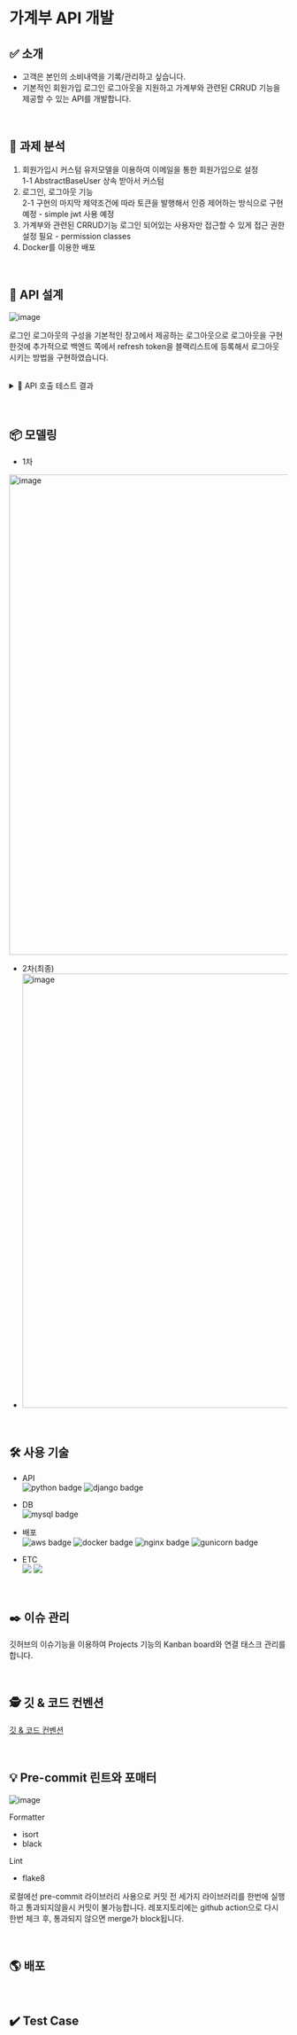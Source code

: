 # 가계부 API 개발

## ✅ 소개
- 고객은 본인의 소비내역을 기록/관리하고 싶습니다.
- 기본적인 회원가입 로그인 로그아웃을 지원하고 가계부와 관련된 CRRUD 기능을 제공할 수 있는 API를 개발합니다.

<br>

## 📌 과제 분석
1. 회원가입시 커스텀 유저모델을 이용하여 이메일을 통한 회원가입으로 설정 <br>
  1-1 AbstractBaseUser 상속 받아서 커스텀
2. 로그인, 로그아웃 기능 <br>
  2-1 구현의 마지막 제약조건에 따라 토큰을 발행해서 인증 제어하는 방식으로 구현 예정 - simple jwt 사용 예정
3. 가계부와 관련된 CRRUD기능 로그인 되어있는 사용자만 접근할 수 있게 접근 권한 설정 필요 - permission classes
4. Docker를 이용한 배포 

<br>

## 📃 API 설계
![image](https://user-images.githubusercontent.com/89897944/189605994-3dfaf25e-4017-416b-87f0-d125f27d130a.png)

로그인 로그아웃의 구성을 기본적인 장고에서 제공하는 로그아웃으로 로그아웃을 구현한것에 추가적으로 백엔드 쪽에서 refresh token을 블랙리스트에 등록해서 로그아웃 시키는 방법을 구현하였습니다.


<br>
<details>
<summary>🚀 API 호출 테스트 결과</summary>
<div markdown="1">
<ul>
  <li>
    <p>회원가입</p>
    <img width="680" alt="image" src="https://user-images.githubusercontent.com/89897944/189649132-167bbbec-57fd-4a90-aace-e0473f9d440d.png">
  </li>
  <li>
    <p>로그인</p>
    <img width="1267" alt="image" src="https://user-images.githubusercontent.com/89897944/189649244-7289c288-92d3-4f7f-8914-7ce27f858f5d.png">
  </li>
  <li>
    <p>로그아웃</p>
    <img width="743" alt="image" src="https://user-images.githubusercontent.com/89897944/189649971-b3059c9d-7bea-4071-9c45-37dbdebab6b6.png">

  </li>
  <li>
    <p>로그아웃(토큰반납)</p>
    <img width="840" alt="image" src="https://user-images.githubusercontent.com/89897944/189649802-a0e10bf8-947d-42b7-9c41-852929314ebf.png">

  </li>
  <li>
    <p>가계부 목록 조회</p>
    
  </li>
  <li>
    <p>삭제된 가계부 목록 조회</p>
    
  </li>
  <li>
    <p>가계부 생성</p>
    
  </li>
  <li>
    <p>가계부 조회</p>
    
  </li>
  <li>
    <p>가계부 수정</p>
    
  </li>
  <li>
    <p>가계부 삭제</p>
    
  </li>
  <li>
    <p>가계부 복구</p>
    
  </li>
  <li>
    <p>가계부 기록 생성</p>
    
  </li>
  <li>
    <p>가계부 기록 조회</p>
    
  </li>
  <li>
    <p>가계부 기록 수정</p>
    
  </li>
  <li>
    <p>가계부 기록 삭제</p>
    
  </li>
  <li>
    <p>가계부 기록 복구</p>
    
  </li>
</ul>
</div>
</details>

<br>

<br>

## 📦 모델링
- 1차 
<img width="867" alt="image" src="https://user-images.githubusercontent.com/89897944/188925423-080a3e7c-e81e-4c3b-af7e-62f1799a9fce.png">

- 2차(최종) 
- <img width="784" alt="image" src="https://user-images.githubusercontent.com/89897944/189650949-b7e2bea9-5529-4cb2-bf17-67cfe2a269df.png">


<br>

## 🛠 사용 기술
- API<br>
![python badge](https://img.shields.io/badge/Python-3.9-%233776AB?&logo=python&logoColor=white)
![django badge](https://img.shields.io/badge/Django-4.0.6-%23092E20?&logo=Django&logoColor=white)
- DB<br>
![mysql badge](https://img.shields.io/badge/MySQL-5.7-%234479A1?&logo=MySQL&logoColor=white)

- 배포<br>
![aws badge](https://img.shields.io/badge/AWS-EC2-%23FF9900?&logo=Amazon%20EC2&logoColor=white)
![docker badge](https://img.shields.io/badge/Docker-20.10.17-%232496ED?&logo=Docker&logoColor=white)
![nginx badge](https://img.shields.io/badge/Nginx-1.23.0-%23009639?logo=NGINX&locoColor=white)
![gunicorn badge](https://img.shields.io/badge/Gunicorn-20.1.0-%23499848?logo=Gunicorn&locoColor=white)
- ETC<br>
  <img src="https://img.shields.io/badge/Git-F05032?style=flat&logo=Git&logoColor=white"/>
  <img src="https://img.shields.io/badge/Github action-2088FF?style=flat&logo=Github%20Actions&logoColor=white"/>

<br>

## :black_nib: 이슈 관리
깃허브의 이슈기능을 이용하여 Projects 기능의 Kanban board와 연결 태스크 관리를 합니다.

<br>

## 🕵️‍ 깃 & 코드 컨벤션
[깃 & 코드 컨벤션](https://github.com/nmdkims/account_book_payhere/wiki/Git-and-Code-Convention)

<br>

## 💡 Pre-commit 린트와 포매터
![image](https://user-images.githubusercontent.com/89897944/188915566-7afc987f-a29a-440e-b936-26f0822dad52.png)

Formatter
- isort
- black

Lint
- flake8

로컬에선 pre-commit 라이브러리 사용으로 커밋 전 세가지 라이브러리를 한번에 실행하고 통과되지않을시 커밋이 불가능합니다.
레포지토리에는 github action으로 다시 한번 체크 후, 통과되지 않으면 merge가 block됩니다.

<br>

## 🌎 배포

<br>

## ✔️ Test Case 

<br>


